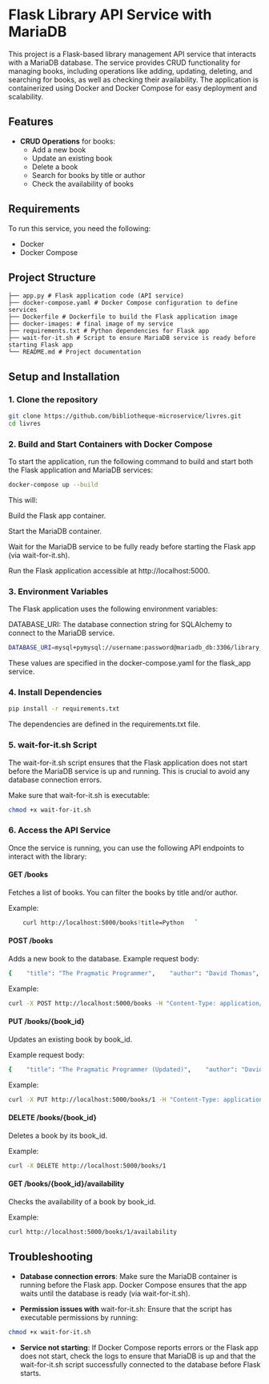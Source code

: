 # Flask Library API Service with MariaDB

This project is a Flask-based library management API service that interacts with a MariaDB database. The service provides CRUD functionality for managing books, including operations like adding, updating, deleting, and searching for books, as well as checking their availability. The application is containerized using Docker and Docker Compose for easy deployment and scalability.

## Features

- **CRUD Operations** for books:
  - Add a new book
  - Update an existing book
  - Delete a book
  - Search for books by title or author
  - Check the availability of books

## Requirements

To run this service, you need the following:

- Docker
- Docker Compose

## Project Structure

    ├── app.py # Flask application code (API service) 
    ├── docker-compose.yaml # Docker Compose configuration to define services 
    ├── Dockerfile # Dockerfile to build the Flask application image 
    ├── docker-images: # final image of my service
    ├── requirements.txt # Python dependencies for Flask app 
    ├── wait-for-it.sh # Script to ensure MariaDB service is ready before starting Flask app 
    └── README.md # Project documentation


## Setup and Installation

### 1. Clone the repository

```bash
git clone https://github.com/bibliotheque-microservice/livres.git
cd livres
```

### 2. Build and Start Containers with Docker Compose

To start the application, run the following command to build and start both the Flask application and MariaDB services:

```bash
docker-compose up --build
```
This will:

Build the Flask app container.

Start the MariaDB container.

Wait for the MariaDB service to be fully ready before starting the Flask app (via wait-for-it.sh).

Run the Flask application accessible at http://localhost:5000.

### 3. Environment Variables

The Flask application uses the following environment variables:

DATABASE_URI: The database connection string for SQLAlchemy to connect to the MariaDB service.

```bash
DATABASE_URI=mysql+pymysql://username:password@mariadb_db:3306/library_db
```

These values are specified in the docker-compose.yaml for the flask_app service.

### 4. Install Dependencies

```bash
pip install -r requirements.txt
```
The dependencies are defined in the requirements.txt file.

### 5. wait-for-it.sh Script

The wait-for-it.sh script ensures that the Flask application does not start before the MariaDB service is up and running. This is crucial to avoid any database connection errors.

Make sure that wait-for-it.sh is executable:

```bash
chmod +x wait-for-it.sh
```
### 6\. Access the API Service

Once the service is running, you can use the following API endpoints to interact with the library:

#### **GET /books**

Fetches a list of books. You can filter the books by title and/or author.

Example:
```bash
    curl http://localhost:5000/books?title=Python   `
````
#### **POST /books**

Adds a new book to the database. Example request body:

```bash
{    "title": "The Pragmatic Programmer",    "author": "David Thomas",    "published_year": 1999,    "isbn": "978-0201616224",    "availability": true  }   
```

Example:
```bash
curl -X POST http://localhost:5000/books -H "Content-Type: application/json" -d '{"title": "The Pragmatic Programmer", "author": "David Thomas", "published_year": 1999, "isbn": "978-0201616224", "availability": true}'   
```

#### **PUT /books/{book\_id}**

Updates an existing book by book\_id.

Example request body:

```bash
{    "title": "The Pragmatic Programmer (Updated)",    "author": "David Thomas",    "published_year": 2000,    "isbn": "978-0201616224",    "availability": true  }
```
Example:

```bash
curl -X PUT http://localhost:5000/books/1 -H "Content-Type: application/json" -d '{"title": "The Pragmatic Programmer (Updated)", "author": "David Thomas", "published_year": 2000, "isbn": "978-0201616224", "availability": true}'
```

#### **DELETE /books/{book\_id}**

Deletes a book by its book\_id.

Example:

```bash
curl -X DELETE http://localhost:5000/books/1
```
#### **GET /books/{book\_id}/availability**

Checks the availability of a book by book\_id.

Example:

```bash
curl http://localhost:5000/books/1/availability
```

Troubleshooting
---------------

*   **Database connection errors**: Make sure the MariaDB container is running before the Flask app. Docker Compose ensures that the app waits until the database is ready (via wait-for-it.sh).

* **Permission issues with** wait-for-it.sh: Ensure that the script has executable permissions by running:

```bash
chmod +x wait-for-it.sh
```

*   **Service not starting**: If Docker Compose reports errors or the Flask app does not start, check the logs to ensure that MariaDB is up and that the wait-for-it.sh script successfully connected to the database before Flask starts.
    

